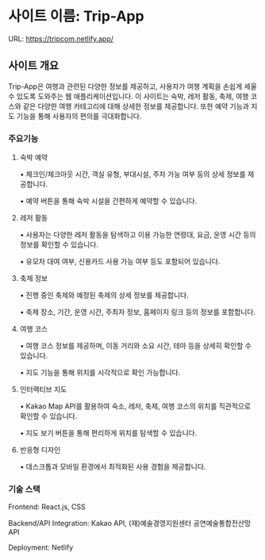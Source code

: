 # 사이트 이름: Trip-App

URL: https://tripcom.netlify.app/

## 사이트 개요

Trip-App은 여행과 관련된 다양한 정보를 제공하고, 사용자가 여행 계획을 손쉽게 세울 수 있도록 도와주는 웹 애플리케이션입니다. 이 사이트는 숙박, 레저 활동, 축제, 여행 코스와 같은 다양한 여행 카테고리에 대해 상세한 정보를 제공합니다. 또한 예약 기능과 지도 기능을 통해 사용자의 편의를 극대화합니다.

### 주요기능

1.	숙박 예약

	•	체크인/체크아웃 시간, 객실 유형, 부대시설, 주차 가능 여부 등의 상세 정보를 제공합니다.

	•	예약 버튼을 통해 숙박 시설을 간편하게 예약할 수 있습니다.


2.	레저 활동

	•	사용자는 다양한 레저 활동을 탐색하고 이용 가능한 연령대, 요금, 운영 시간 등의 정보를 확인할 수 있습니다.

	•	유모차 대여 여부, 신용카드 사용 가능 여부 등도 포함되어 있습니다.


3.	축제 정보

	•	진행 중인 축제와 예정된 축제의 상세 정보를 제공합니다.

	•	축제 장소, 기간, 운영 시간, 주최자 정보, 홈페이지 링크 등의 정보를 포함합니다.


4.	여행 코스

	•	여행 코스 정보를 제공하며, 이동 거리와 소요 시간, 테마 등을 상세히 확인할 수 있습니다.

	•	지도 기능을 통해 위치를 시각적으로 확인 가능합니다.


5.	인터랙티브 지도

	•	Kakao Map API를 활용하여 숙소, 레저, 축제, 여행 코스의 위치를 직관적으로 확인할 수 있습니다.
    
	•	지도 보기 버튼을 통해 편리하게 위치를 탐색할 수 있습니다.


6.	반응형 디자인

	•	데스크톱과 모바일 환경에서 최적화된 사용 경험을 제공합니다.

### 기술 스택

Frontend: React.js, CSS

Backend/API Integration: Kakao API, (재)예술경영지원센터 공연예술통합전산망 API

Deployment: Netlify

